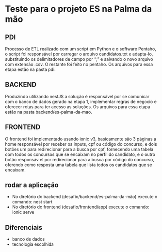 # Teste para o projeto ES na Palma da mão

## PDI

Processo de ETL realizado com um script em Python e o software Pentaho, 
o script foi responsável por carregar o arquivo candidatos.txt e adapta-lo, 
substituindo os delimitadores de campo por “;” e salvando o novo arquivo com extensão .csv. 
O restante foi feito no pentaho. Os arquivos para essa etapa estão na pasta pdi.

## BACKEND

Produzindo utilizando nestJS a solução é responsável por se comunicar com o banco de dados gerado na etapa 1,
implementar regras de negocio e oferecer rotas para ter acesso as soluções. Os arquivos para essa etapa estão na 
pasta backend/es-palma-da-mao. 


## FRONTEND

O frontend foi implementado usando ionic v3, basicamente são 3 páginas a home responsável por receber os inputs, cpf ou código do concurso, e dois botões um para redirecionar para a busca por cpf, fornecendo uma tabela com todos os concursos que  se encaixam no perfil do candidato, e o outro botão responsáv
el por redirecionar para a busca por código do concurso, oferendo como resposta uma tabela que lista todos os candidatos que 
se encaixam.


## rodar a aplicação
- No diretório do backend (desafio/backend/es-palma-da-mão) execute o comando: nest start 
- No diretório do frontend (desafio/frontend/app) execute o comando: ionic serve

## Diferenciais 
- banco de dados
 - tecnologia escolhida
